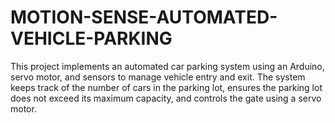 # MOTION-SENSE-AUTOMATED-VEHICLE-PARKING
This project implements an automated car parking system using an Arduino, servo motor, and sensors to manage vehicle entry and exit. The system keeps track of the number of cars in the parking lot, ensures the parking lot does not exceed its maximum capacity, and controls the gate using a servo motor.
